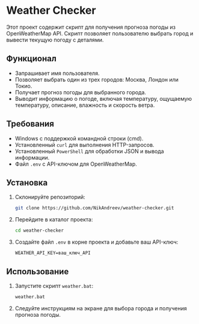 # Weather Checker

Этот проект содержит скрипт для получения прогноза погоды из OpenWeatherMap API. Скрипт позволяет пользователю выбрать город и вывести текущую погоду с деталями.

## Функционал

- Запрашивает имя пользователя.
- Позволяет выбрать один из трех городов: Москва, Лондон или Токио.
- Получает прогноз погоды для выбранного города.
- Выводит информацию о погоде, включая температуру, ощущаемую температуру, описание, влажность и скорость ветра.

## Требования

- Windows с поддержкой командной строки (cmd).
- Установленный `curl` для выполнения HTTP-запросов.
- Установленный `PowerShell` для обработки JSON и вывода информации.
- Файл `.env` с API-ключом для OpenWeatherMap.

## Установка

1. Склонируйте репозиторий:

   ```bash
   git clone https://github.com/NikAndreev/weather-checker.git
   ```

2. Перейдите в каталог проекта:

   ```bash
   cd weather-checker
   ```

3. Создайте файл `.env` в корне проекта и добавьте ваш API-ключ:

   ```plaintext
   WEATHER_API_KEY=ваш_ключ_API
   ```

## Использование

1. Запустите скрипт `weather.bat`:

   ```bash
   weather.bat
   ```

2. Следуйте инструкциям на экране для выбора города и получения прогноза погоды.
